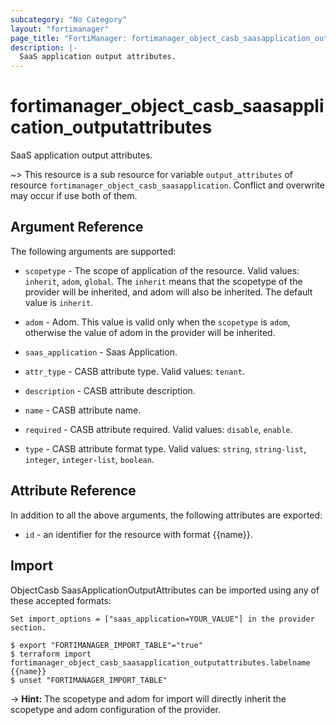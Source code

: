 ```yaml
---
subcategory: "No Category"
layout: "fortimanager"
page_title: "FortiManager: fortimanager_object_casb_saasapplication_outputattributes"
description: |-
  SaaS application output attributes.
---
```


# fortimanager_object_casb_saasapplication_outputattributes
SaaS application output attributes.

~> This resource is a sub resource for variable `output_attributes` of resource `fortimanager_object_casb_saasapplication`. Conflict and overwrite may occur if use both of them.



## Argument Reference


The following arguments are supported:

* `scopetype` - The scope of application of the resource. Valid values: `inherit`, `adom`, `global`. The `inherit` means that the scopetype of the provider will be inherited, and adom will also be inherited. The default value is `inherit`.
* `adom` - Adom. This value is valid only when the `scopetype` is `adom`, otherwise the value of adom in the provider will be inherited.
* `saas_application` - Saas Application.

* `attr_type` - CASB attribute type. Valid values: `tenant`.

* `description` - CASB attribute description.
* `name` - CASB attribute name.
* `required` - CASB attribute required. Valid values: `disable`, `enable`.

* `type` - CASB attribute format type. Valid values: `string`, `string-list`, `integer`, `integer-list`, `boolean`.



## Attribute Reference

In addition to all the above arguments, the following attributes are exported:
* `id` - an identifier for the resource with format {{name}}.

## Import

ObjectCasb SaasApplicationOutputAttributes can be imported using any of these accepted formats:
```
Set import_options = ["saas_application=YOUR_VALUE"] in the provider section.

$ export "FORTIMANAGER_IMPORT_TABLE"="true"
$ terraform import fortimanager_object_casb_saasapplication_outputattributes.labelname {{name}}
$ unset "FORTIMANAGER_IMPORT_TABLE"
```
-> **Hint:** The scopetype and adom for import will directly inherit the scopetype and adom configuration of the provider.
